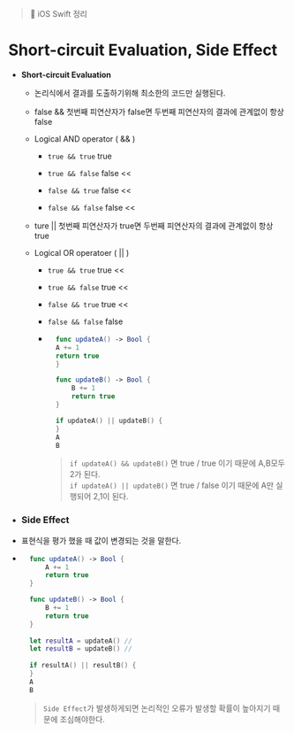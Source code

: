 > 📝 iOS Swift 정리   

# Short-circuit Evaluation, Side Effect

- **Short-circuit Evaluation**

    - 논리식에서 결과를 도출하기위해 최소한의 코드만 실행된다.
    
    - false && 첫번째 피연산자가 false면 두번째 피연산자의 결과에 관계없이 항상 false
    
    - Logical AND operator ( && )
    
        - `true && true` true
        
        - `true && false` false <<
        
        - `false && true` false <<
        
        - `false && false` false <<
            
    - ture || 첫번째 피연산자가 true면 두번째 피연산자의 결과에 관계없이 항상 true
    
    - Logical OR operatoer ( || )
    
        - `true && true` true <<
        
        - `true && false` true <<
        
        - `false && true` true <<
        
        - `false && false` false
            
        - ```swift
            func updateA() -> Bool {    
            A += 1
            return true
            }

            func updateB() -> Bool {
                B += 1
                return true
            }

            if updateA() || updateB() {
            }
            A
            B
            ```
            > `if updateA() && updateB()` 면 true / true 이기 때문에 A,B모두 2가 된다.<br>
            > `if updateA() || updateB()` 면 true / false 이기 때문에 A만 실행되어 2,1이 된다.
 
- ### Side Effect

- 표현식을 평가 했을 때 값이 변경되는 것을 말한다.

- ```swift
    func updateA() -> Bool {
        A += 1
        return true
    }

    func updateB() -> Bool {
        B += 1
        return true
    }
        
    let resultA = updateA() //
    let resultB = updateB() //
        
    if resultA() || resultB() {    
    }
    A
    B
    ```
    > `Side Effect`가 발생하게되면 논리적인 오류가 발생할 확률이 높아지기 때문에 조심해야한다.

